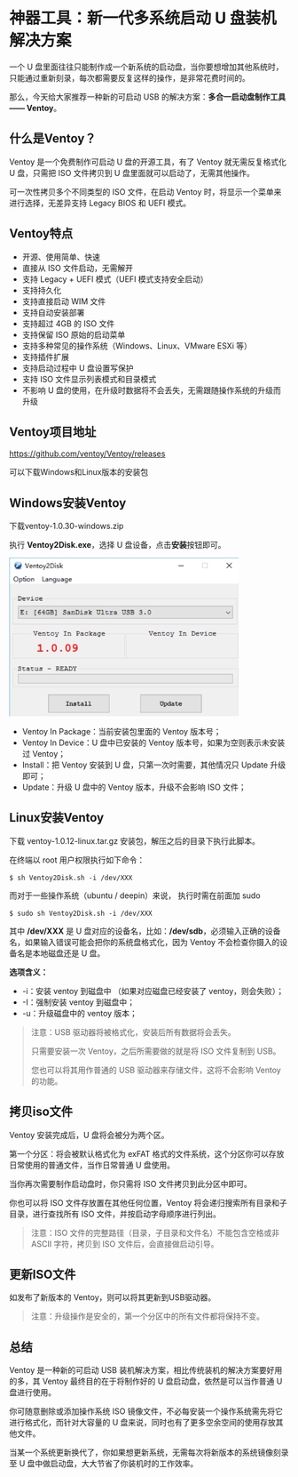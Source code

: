 # 神器工具：新一代多系统启动 U 盘装机解决方案

一个 U 盘里面往往只能制作成一个新系统的启动盘，当你要想增加其他系统时，只能通过重新刻录，每次都需要反复这样的操作，是非常花费时间的。

那么，今天给大家推荐一种新的可启动 USB 的解决方案：**多合一启动盘制作工具 —— Ventoy**。

## 什么是Ventoy？

Ventoy 是一个免费制作可启动 U 盘的开源工具，有了 Ventoy 就无需反复格式化 U 盘，只需把 ISO 文件拷贝到 U 盘里面就可以启动了，无需其他操作。

可一次性拷贝多个不同类型的 ISO 文件，在启动 Ventoy 时，将显示一个菜单来进行选择，无差异支持 Legacy BIOS 和 UEFI 模式。

## Ventoy特点

- 开源、使用简单、快速
- 直接从 ISO 文件启动，无需解开
- 支持 Legacy + UEFI 模式（UEFI 模式支持安全启动）
- 支持持久化
- 支持直接启动 WIM 文件
- 支持自动安装部署
- 支持超过 4GB 的 ISO 文件
- 支持保留 ISO 原始的启动菜单
- 支持多种常见的操作系统（Windows、Linux、VMware ESXi 等）
- 支持插件扩展
- 支持启动过程中 U 盘设置写保护
- 支持 ISO 文件显示列表模式和目录模式
- 不影响 U 盘的使用，在升级时数据将不会丢失，无需跟随操作系统的升级而升级

## Ventoy项目地址

https://github.com/ventoy/Ventoy/releases

可以下载Windows和Linux版本的安装包

## Windows安装Ventoy

下载ventoy-1.0.30-windows.zip

执行 **Ventoy2Disk.exe**，选择 U 盘设备，点击**安装**按钮即可。

<img src="../images/image-20201214191153795.png" alt="image-20201214191153795" style="zoom:73%;" />

- Ventoy In Package：当前安装包里面的 Ventoy 版本号；
- Ventoy In Device：U 盘中已安装的 Ventoy 版本号，如果为空则表示未安装过 Ventoy；
- Install：把 Ventoy 安装到 U 盘，只第一次时需要，其他情况只 Update 升级即可；
- Update：升级 U 盘中的 Ventoy 版本，升级不会影响 ISO 文件；

## Linux安装Ventoy

下载 ventoy-1.0.12-linux.tar.gz 安装包，解压之后的目录下执行此脚本。

在终端以 root 用户权限执行如下命令：

```shell
$ sh Ventoy2Disk.sh -i /dev/XXX
```

而对于一些操作系统（ubuntu / deepin）来说， 执行时需在前面加 sudo

```shell
$ sudo sh Ventoy2Disk.sh -i /dev/XXX
```

其中 **/dev/XXX** 是 U 盘对应的设备名，比如：**/dev/sdb**，必须输入正确的设备名，如果输入错误可能会把你的系统盘格式化，因为 Ventoy 不会检查你摄入的设备名是本地磁盘还是 U 盘。

**选项含义：**

- -i：安装 ventoy 到磁盘中 （如果对应磁盘已经安装了 ventoy，则会失败）；
- -I：强制安装 ventoy 到磁盘中；
- -u：升级磁盘中的 ventoy 版本；

> 注意：USB 驱动器将被格式化，安装后所有数据将会丢失。
>
> 只需要安装一次 Ventoy，之后所需要做的就是将 ISO 文件复制到 USB。
>
> 您也可以将其用作普通的 USB 驱动器来存储文件，这将不会影响 Ventoy 的功能。

## 拷贝iso文件

Ventoy 安装完成后，U 盘将会被分为两个区。

第一个分区：将会被默认格式化为 exFAT 格式的文件系统，这个分区你可以存放日常使用的普通文件，当作日常普通 U 盘使用。

当你再次需要制作启动盘时，你只需将 ISO 文件拷贝到此分区中即可。

你也可以将 ISO 文件存放置在其他任何位置，Ventoy 将会递归搜索所有目录和子目录，进行查找所有 ISO 文件，并按启动字母顺序进行列出。

> 注意：ISO 文件的完整路径（目录，子目录和文件名）不能包含空格或非 ASCII 字符，拷贝到 ISO 文件后，会直接做启动引导。

## 更新ISO文件

如发布了新版本的 Ventoy，则可以将其更新到USB驱动器。

> 注意：升级操作是安全的，第一个分区中的所有文件都将保持不变。

## 总结

Ventoy 是一种新的可启动 USB 装机解决方案，相比传统装机的解决方案要好用的多，其 Ventoy 最终目的在于将制作好的 U 盘启动盘，依然是可以当作普通 U 盘进行使用。

你可随意删除或添加操作系统 ISO 镜像文件，不必每安装一个操作系统需先将它进行格式化，而针对大容量的 U 盘来说，同时也有了更多空余空间的使用存放其他文件。	

当某一个系统更新换代了，你如果想更新系统，无需每次将新版本的系统镜像刻录至 U 盘中做启动盘，大大节省了你装机时的工作效率。